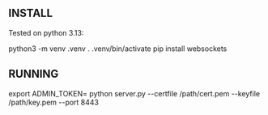## INSTALL

Tested on python 3.13:

python3 -m venv .venv
. .venv/bin/activate
pip install websockets

## RUNNING

export ADMIN_TOKEN=<yourPass123>
python server.py --certfile /path/cert.pem --keyfile /path/key.pem --port 8443

